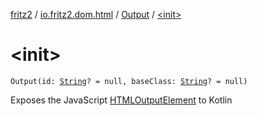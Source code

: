[fritz2](../../index.md) / [io.fritz2.dom.html](../index.md) / [Output](index.md) / [&lt;init&gt;](./-init-.md)

# &lt;init&gt;

`Output(id: `[`String`](https://kotlinlang.org/api/latest/jvm/stdlib/kotlin/-string/index.html)`? = null, baseClass: `[`String`](https://kotlinlang.org/api/latest/jvm/stdlib/kotlin/-string/index.html)`? = null)`

Exposes the JavaScript [HTMLOutputElement](https://developer.mozilla.org/en/docs/Web/API/HTMLOutputElement) to Kotlin

